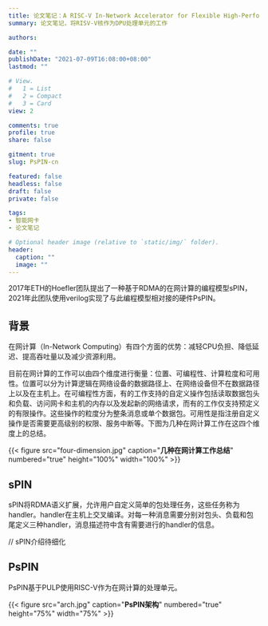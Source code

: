 ```yaml
---
title: 论文笔记：A RISC-V In-Network Accelerator for Flexible High-Performance Low-Power Packet Processing
summary: 论文笔记，将RISV-V核作为DPU处理单元的工作

authors:

date: ""
publishDate: "2021-07-09T16:08:00+08:00"
lastmod: ""

# View.
#   1 = List
#   2 = Compact
#   3 = Card
view: 2

comments: true
profile: true
share: false

gitment: true
slug: PsPIN-cn

featured: false
headless: false
draft: false
private: false

tags:
- 智能网卡
- 论文笔记

# Optional header image (relative to `static/img/` folder).
header:
  caption: ""
  image: ""
---
```


2017年ETH的Hoefler团队提出了一种基于RDMA的在网计算的编程模型sPIN，2021年此团队使用verilog实现了与此编程模型相对接的硬件PsPIN。

## **背景**

在网计算（In-Network Computing）有四个方面的优势：减轻CPU负担、降低延迟、提高吞吐量以及减少资源利用。

目前在网计算的工作可以由四个维度进行衡量：位置、可编程性、计算粒度和可用性。位置可以分为计算逻辑在网络设备的数据路径上、在网络设备但不在数据路径上以及在主机上。在可编程性方面，有的工作支持的自定义操作包括读取数据包头和负载、访问网卡和主机的内存以及发起新的网络请求，而有的工作仅支持预定义的有限操作。这些操作的粒度分为整条消息或单个数据包。可用性是指注册自定义操作是否需要更高级别的权限、服务中断等。下图为几种在网计算工作在这四个维度上的总结。

{{< figure src="four-dimension.jpg" caption="**几种在网计算工作总结**" numbered="true" height="100%" width="100%" >}}

## **sPIN**

sPIN将RDMA语义扩展，允许用户自定义简单的包处理任务，这些任务称为handler。handler在主机上交叉编译。对每一种消息需要分别对包头、负载和包尾定义三种handler，消息描述符中含有需要进行的handler的信息。

// sPIN介绍待细化

## **PsPIN**

PsPIN基于PULP使用RISC-V作为在网计算的处理单元。

{{< figure src="arch.jpg" caption="**PsPIN架构**" numbered="true" height="75%" width="75%" >}}
